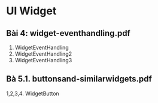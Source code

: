 # UI Widget

## Bài 4: widget-eventhandling.pdf
1. WidgetEventHandling
2. WidgetEventHandling2
3. WidgetEventHandling3

## Bà 5.1. buttonsand-similarwidgets.pdf
1,2,3,4. WidgetButton
